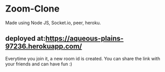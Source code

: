 # Zoom-Clone
Made using Node JS, Socket.io, peer, heroku.
## deployed at:https://aqueous-plains-97236.herokuapp.com/
Everytime you join it, a new room id is created. You can share the link with your friends and can have fun :)
